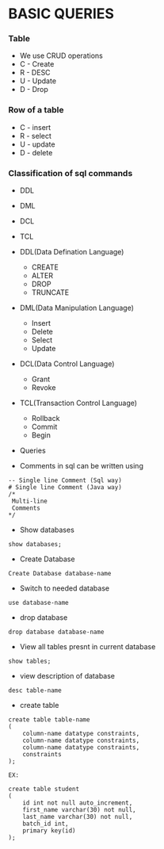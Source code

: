 # BASIC QUERIES

### Table

* We use CRUD operations 
* C - Create
* R - DESC
* U - Update
* D - Drop


### Row of a table

* C - insert
* R - select
* U - update
* D - delete

### Classification of sql commands

* DDL
* DML
* DCL
* TCL

* DDL(Data Defination Language)
    -   CREATE
    -   ALTER
    -   DROP
    -   TRUNCATE

* DML(Data Manipulation Language)
    -   Insert
    -   Delete
    -   Select
    -   Update

* DCL(Data Control Language)
    -   Grant
    -   Revoke

* TCL(Transaction Control Language)
    -   Rollback
    -   Commit
    -   Begin

* Queries
- Comments in sql can be written using
```
-- Single line Comment (Sql way)
# Single line Comment (Java way)
/*
 Multi-line 
 Comments
*/
```
* Show databases
```
show databases;
```

* Create Database
```
Create Database database-name
```

* Switch to needed database
```
use database-name
```

* drop database
```
drop database database-name
```

* View all tables presnt in current database
```
show tables;
```

* view description of database
```
desc table-name
```

* create table
```
create table table-name
(
    column-name datatype constraints,
    column-name datatype constraints,
    column-name datatype constraints,
    constraints
);

EX:

create table student
(
    id int not null auto_increment,
    first_name varchar(30) not null,
    last_name varchar(30) not null,
    batch_id int,
    primary key(id)
);
```
